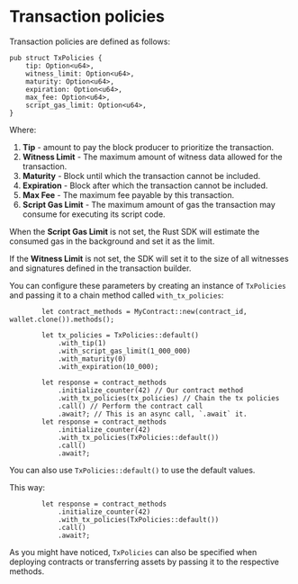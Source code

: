 # Transaction policies

<!-- This section should explain what tx policies are and how to configure them -->
<!-- tx_policies:example:start -->
Transaction policies are defined as follows:

```rust,ignore
pub struct TxPolicies {
    tip: Option<u64>,
    witness_limit: Option<u64>,
    maturity: Option<u64>,
    expiration: Option<u64>,
    max_fee: Option<u64>,
    script_gas_limit: Option<u64>,
}
```

Where:

1. **Tip** - amount to pay the block producer to prioritize the transaction.
2. **Witness Limit** - The maximum amount of witness data allowed for the transaction.
3. **Maturity** - Block until which the transaction cannot be included.
4. **Expiration** - Block after which the transaction cannot be included.
5. **Max Fee** - The maximum fee payable by this transaction.
6. **Script Gas Limit** - The maximum amount of gas the transaction may consume for executing its script code.

When the **Script Gas Limit** is not set, the Rust SDK will estimate the consumed gas in the background and set it as the limit.

If the **Witness Limit** is not set, the SDK will set it to the size of all witnesses and signatures defined in the transaction builder.

You can configure these parameters by creating an instance of `TxPolicies` and passing it to a chain method called `with_tx_policies`:
<!-- tx_policies:example:end-->

```rust,ignore
        let contract_methods = MyContract::new(contract_id, wallet.clone()).methods();

        let tx_policies = TxPolicies::default()
            .with_tip(1)
            .with_script_gas_limit(1_000_000)
            .with_maturity(0)
            .with_expiration(10_000);

        let response = contract_methods
            .initialize_counter(42) // Our contract method
            .with_tx_policies(tx_policies) // Chain the tx policies
            .call() // Perform the contract call
            .await?; // This is an async call, `.await` it.
        let response = contract_methods
            .initialize_counter(42)
            .with_tx_policies(TxPolicies::default())
            .call()
            .await?;
```

<!-- This section should explain how to use the default tx policy -->
<!-- tx_policies_default:example:start -->
You can also use `TxPolicies::default()` to use the default values.
<!-- tx_policies_default:example:end -->

This way:

```rust,ignore
        let response = contract_methods
            .initialize_counter(42)
            .with_tx_policies(TxPolicies::default())
            .call()
            .await?;
```

As you might have noticed, `TxPolicies` can also be specified when deploying contracts or transferring assets by passing it to the respective methods.
